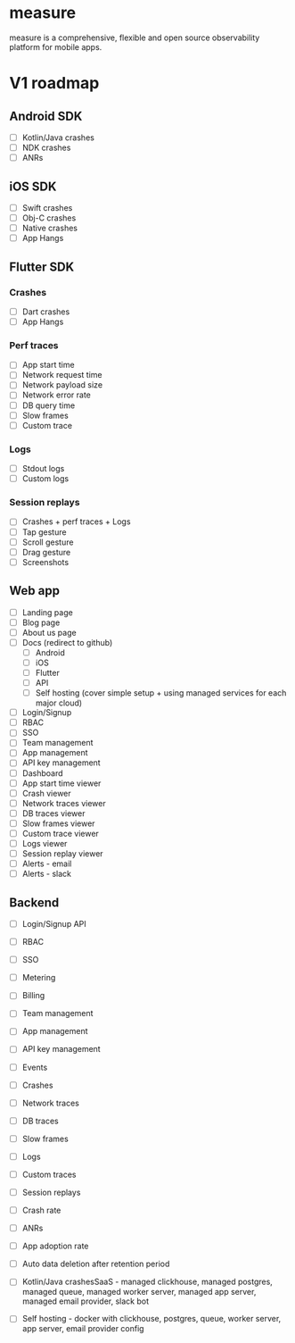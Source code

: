 # measure
measure is a comprehensive, flexible and open source observability platform for mobile apps.

# V1 roadmap
## Android SDK
 - [ ] Kotlin/Java crashes
 - [ ] NDK crashes
 - [ ] ANRs

## iOS SDK
 - [ ] Swift crashes
 - [ ] Obj-C crashes
 - [ ] Native crashes
 - [ ] App Hangs

## Flutter SDK
### Crashes
 - [ ] Dart crashes
 - [ ] App Hangs

### Perf traces
 - [ ] App start time
 - [ ] Network request time
 - [ ] Network payload size
 - [ ] Network error rate
 - [ ] DB query time
 - [ ] Slow frames
 - [ ] Custom trace

### Logs
 - [ ] Stdout logs
 - [ ] Custom logs

### Session replays
 - [ ] Crashes + perf traces + Logs
 - [ ] Tap gesture
 - [ ] Scroll gesture
 - [ ] Drag gesture
 - [ ] Screenshots

## Web app
 - [ ] Landing page
 - [ ] Blog page
 - [ ] About us page
 - [ ] Docs (redirect to github)
 	- [ ] Android
 	- [ ] iOS
 	- [ ] Flutter
 	- [ ] API
 	- [ ] Self hosting (cover simple setup + using managed services for each major cloud)
 - [ ] Login/Signup
 - [ ] RBAC
 - [ ] SSO
 - [ ] Team management
 - [ ] App management
 - [ ] API key management
 - [ ] Dashboard
 - [ ] App start time viewer
 - [ ] Crash viewer
 - [ ] Network traces viewer
 - [ ] DB traces viewer
 - [ ] Slow frames viewer
 - [ ] Custom trace viewer
 - [ ] Logs viewer
 - [ ] Session replay viewer
 - [ ] Alerts - email
 - [ ] Alerts - slack

## Backend
 - [ ] Login/Signup API
 - [ ] RBAC
 - [ ] SSO
 - [ ] Metering
 - [ ] Billing
 - [ ] Team management
 - [ ] App management
 - [ ] API key management
 - [ ] Events
 - [ ] Crashes
 - [ ] Network traces
 - [ ] DB traces
 - [ ] Slow frames
 - [ ] Logs
 - [ ] Custom traces
 - [ ] Session replays
 - [ ] Crash rate
 - [ ] ANRs
 - [ ] App adoption rate
 - [ ] Auto data deletion after retention period
 - [ ] Kotlin/Java crashesSaaS - managed clickhouse, managed postgres, managed queue, managed worker server, managed app server, managed email provider, slack bot
 - [ ] Self hosting - docker with clickhouse, postgres, queue, worker server, app server, email provider config







